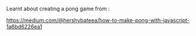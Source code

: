 Learnt about creating a pong game from :


https://medium.com/@hershybateea/how-to-make-pong-with-javascript-1a6bd6226ea1
